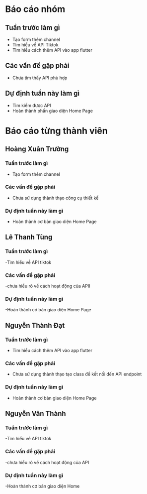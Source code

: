 # Báo cáo nhóm

## Tuần trước làm gì
- Tạo form thêm channel
- Tìm hiểu về API Tiktok
- Tìm hiểu cách thêm API vào app flutter
## Các vấn đề gặp phải
- Chưa tìm thấy API phù hợp

## Dự định tuần này làm gì
- Tìm kiếm được API
- Hoàn thành phần giao diện Home Page

# Báo cáo từng thành viên

## Hoàng Xuân Trường

### Tuần trước làm gì
- Tạo form thêm channel
### Các vấn đề gặp phải
- Chưa sử dụng thành thạo công cụ thiết kế

### Dự định tuần này làm gì
- Hoàn thành cơ bản giao diện Home Page

## Lê Thanh Tùng
### Tuần trước làm gì
-Tìm hiểu về API tiktok

### Các vấn đề gặp phải
-chưa hiểu rõ về cách hoạt động của APII
### Dự định tuần này làm gì
-Hoàn thành cơ bản giao diện Home Page

## Nguyễn Thành Đạt
### Tuần trước làm gì
- Tìm hiểu cách thêm API vào app flutter
### Các vấn đề gặp phải
- Chưa sử dụng thành thạo tạo class để kết nối đến API endpoint
### Dự định tuần này làm gì
- Hoàn thành cơ bản giao diện Home Page

## Nguyễn Văn Thành
### Tuần trước làm gì
-Tìm hiểu về API tiktok
### Các vấn đề gặp phải
-chưa hiểu rõ về cách hoạt động của API
### Dự định tuần này làm gì
-Hoàn thành cơ bản giao diện Home 
